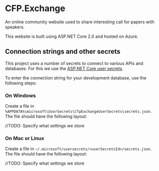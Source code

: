# CFP.Exchange
An online community website used to share interesting call for papers with
speakers. 

This website is built using ASP.NET Core 2.0 and hosted on Azure.

## Connection strings and other secrets
This project uses a number of secrets to connect to various APIs and databases.
For this we use the [ASP.NET Core user secrets](https://docs.microsoft.com/en-us/aspnet/core/security/app-secrets?view=aspnetcore-2.0&tabs=visual-studio).

To enter the connection string for your development database, use the following steps:

### On Windows
Create a file in `%APPDATA%\microsoft\UserSecrets\CfpExchangeUserSecrets\secrets.json`.
The file should have the following layout:

//TODO: Specify what settings we store

### On Mac or Linux
Create a file in `~/.microsoft/usersecrets/<userSecretsId>/secrets.json`.
The file should have the following layout:

//TODO: Specify what settings we store